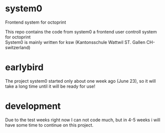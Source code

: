 # system0
Frontend system for octoprint

This repo contains the code from system0 a frontend user controll system for octoprint<br>
System0 is mainly written for ksw (Kantonsschule Wattwil ST. Gallen CH-switzerland)

# earlybird
The project system0 started only about one week ago (June 23), so it will take a long time until it will be ready for use!

# development
Due to the test weeks right now I can not code much, but in 4-5 weeks i will have some time to continue on this project. 
